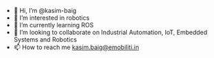 - 👋 Hi, I’m @kasim-baig
- 👀 I’m interested in robotics
- 🌱 I’m currently learning ROS
- 💞️ I’m looking to collaborate on Industrial Automation, IoT, Embedded Systems and Robotics 
- 📫 How to reach me kasim.baig@emobiliti.in

<!---
kasim-baig/kasim-baig is a ✨ special ✨ repository because its `README.md` (this file) appears on your GitHub profile.
You can click the Preview link to take a look at your changes.
--->
